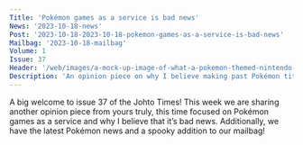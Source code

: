 ```yaml
---
Title: 'Pokémon games as a service is bad news'
News: '2023-10-18-news'
Post: '2023-10-18-2023-10-18-pokemon-games-as-a-service-is-bad-news'
Mailbag: '2023-10-18-mailbag'
Volume: 1
Issue: 37
Header: '/web/images/a-mock-up-image-of-what-a-pokemon-themed-nintendo-switch-online-service-could-look-like-credit-johto.png'
Description: 'An opinion piece on why I believe making past Pokémon titles available as part of a service is a bad idea for fans, along with the latest Pokémon news and more from the Johto Times mailbag.'
---
```

A big welcome to issue 37 of the Johto Times! This week we are sharing another opinion piece from yours truly, this time focused on Pokémon games as a service and why I believe that it’s bad news. Additionally, we have the latest Pokémon news and a spooky addition to our mailbag!